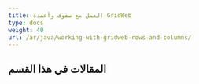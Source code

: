 ```yaml
---
title: العمل مع صفوف وأعمدة GridWeb
type: docs
weight: 40
url: /ar/java/working-with-gridweb-rows-and-columns/
---
```


## **المقالات في هذا القسم**

